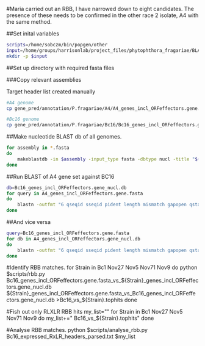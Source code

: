 #Maria carried out an RBB, I have narrowed down to eight candidates. The presence of these needs to be confirmed in the other race 2 isolate, A4 with the same method.

##Set inital variables

```bash
scripts=/home/sobczm/bin/popgen/other
input=/home/groups/harrisonlab/project_files/phytophthora_fragariae/BLAST/UK2_check
mkdir -p $input
```

##Set up directory with required fasta files

###Copy relevant assemblies

Target header list created manually

```bash
#A4 genome
cp gene_pred/annotation/P.fragariae/A4/A4_genes_incl_ORFeffectors.gene.fasta $input

#Bc16 genome
cp gene_pred/annotation/P.fragariae/Bc16/Bc16_genes_incl_ORFeffectors.gene.fasta $input
```

##Make nucleotide BLAST db of all genomes.

```bash
for assembly in *.fasta
do
    makeblastdb -in $assembly -input_type fasta -dbtype nucl -title "${assembly%.*}"_nucl.db -parse_seqids -out "${assembly%.*}"_nucl.db
done
```

##Run BLAST of A4 gene set against BC16

```bash
db=Bc16_genes_incl_ORFeffectors.gene_nucl.db
for query in A4_genes_incl_ORFeffectors.gene.fasta
do
    blastn -outfmt "6 qseqid sseqid pident length mismatch gapopen qstart qend sstart send evalue bitscore qlen slen sstrand"  -num_threads 1 -max_target_seqs 100 -evalue 0.0000000001 -query $query -db $db >> ${query}_vs_${db}
done
```

##And vice versa

```bash
query=Bc16_genes_incl_ORFeffectors.gene.fasta
for db in A4_genes_incl_ORFeffectors.gene_nucl.db
do
    blastn -outfmt "6 qseqid sseqid pident length mismatch gapopen qstart qend sstart send evalue bitscore qlen slen sstrand"  -num_threads 1 -max_target_seqs 100 -evalue 0.0000000001 -query $query -db $db >> ${query}_vs_${db}
done
```

#Identify RBB matches.
for Strain in Bc1 Nov27 Nov5 Nov71 Nov9
do
python $scripts/rbb.py Bc16_genes_incl_ORFeffectors.gene.fasta_vs_${Strain}_genes_incl_ORFeffectors.gene_nucl.db ${Strain}_genes_incl_ORFeffectors.gene.fasta_vs_Bc16_genes_incl_ORFeffectors.gene_nucl.db >Bc16_vs_${Strain}.tophits
done

#Fish out only RLXLR RBB hits
my_list=""
for Strain in Bc1 Nov27 Nov5 Nov71 Nov9
do
my_list+=" Bc16_vs_${Strain}.tophits"
done

#Analyse RBB matches.
python $scripts/analyse_rbb.py Bc16_expressed_RxLR_headers_parsed.txt $my_list
